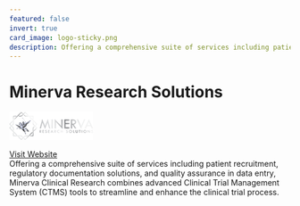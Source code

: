 ```yaml
---
featured: false
invert: true
card_image: logo-sticky.png
description: Offering a comprehensive suite of services including patient recruitment, regulatory documentation solutions, and quality assurance in data entry, Minerva Clinical Research combines advanced Clinical Trial Management System (CTMS) tools to streamline and enhance the clinical trial process.
---
```


# Minerva Research Solutions
<img src="logo-sticky.png" alt="Logo" style="max-width: 200px; height: auto;">

<a href="https://minervaresearchsolutions.com/clinical-trial-management-system/">Visit Website</a>  
Offering a comprehensive suite of services including patient recruitment, regulatory documentation solutions, and quality assurance in data entry, Minerva Clinical Research combines advanced Clinical Trial Management System (CTMS) tools to streamline and enhance the clinical trial process.
